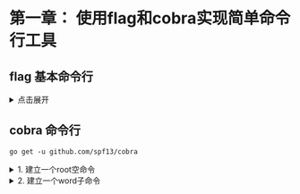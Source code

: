 # 第一章： 使用flag和cobra实现简单命令行工具

## flag 基本命令行

<details>
<summary> 点击展开 </summary>

```golang
//go run main.go   --name=09   go --name=7655
var nameFlag Name
flag.Var(&nameFlag, "name", "help info")//声明一个参数 09
flag.Parse()
 
goCmd := flag.NewFlagSet("go", flag.ExitOnError)//一个新的子命令 go
goCmd.StringVar(&name, "name", "go project", "help info")//子命令的参数 7655
phpCmd := flag.NewFlagSet("php", flag.ExitOnError)//另一个新的子命令 php
phpCmd.StringVar(&name, "n", "php project", "help info")

args := flag.Args()
switch args[0] {
case "go":
_ = goCmd.Parse(args[1:])
case "php":
_ = phpCmd.Parse(args[1:])
}
```

</details>

## cobra 命令行

```golang
go get -u github.com/spf13/cobra
```

<details>
<summary>1. 建立一个root空命令</summary>

```golang
var rootCmd = &cobra.Command{
 Use:   "",
 Short: "",
 Long:  "",
 Run: func(cmd *cobra.Command, args []string) {
 },
}

// Execute Execute  在main中调用此函数
func Execute() error {
 return rootCmd.Execute()
}

func init() {
 rootCmd.AddCommand(wordCmd) // 这三个都是root的子命令,只贴一个word
 rootCmd.AddCommand(timeCmd) 
 rootCmd.AddCommand(sqlCmd) // 这个涉及了template和sql的基本使用
}
```

</details>

<details>
<summary>2. 建立一个word子命令</summary>

```golang
var str string //俩参数
var mode int8
var wordCmd = &cobra.Command{
 Use:   "word",  // 关键字
 Short: "change word", // short和long都是说明
 Long:  desc,
 Run: func(cmd *cobra.Command, args []string) {
var content string
... //具体内容就不贴了
}
}
   
func init() {
//两个参数  go run main.go word --str=hello  --mode=0
 wordCmd.Flags().StringVarP(&str, "str", "s", "", "please input word !")
 wordCmd.Flags().Int8VarP(&mode, "mode", "m", 0, "please intout change mode !")
}
```

</details>

